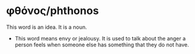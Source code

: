 # φθόνος/phthonos
This word is an idea. It is a noun.
* This word means envy or jealousy. It is used to talk about the anger a person feels when someone else has something that they do not have.
